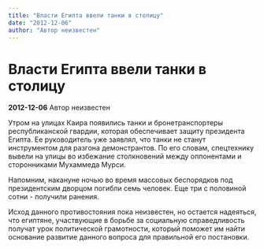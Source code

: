 ```yaml
---
title: "Власти Египта ввели танки в столицу"
date: "2012-12-06"
author: "Автор неизвестен"
---
```


# Власти Египта ввели танки в столицу

**2012-12-06** Автор неизвестен

Утром на улицах Каира появились танки и бронетранспортеры республиканской гвардии, которая обеспечивает защиту президента Египта. Ее руководитель уже заявлял, что танки не станут инструментом для разгона демонстрантов. По его словам, спецтехнику вывели на улицы во избежание столкновений между оппонентами и сторонниками Мухаммеда Мурси.

Напомним, накануне ночью во время массовых беспорядков под президентским дворцом погибли семь человек. Еще три с половиной сотни - получили ранения.

Исход данного противостояния пока неизвестен, но остается надеяться, что египтяне, участвующие в борьбе за социальную справедливость получат урок политической грамотности, который поможет им найти основание развитие данного вопроса для правильной его постановки.